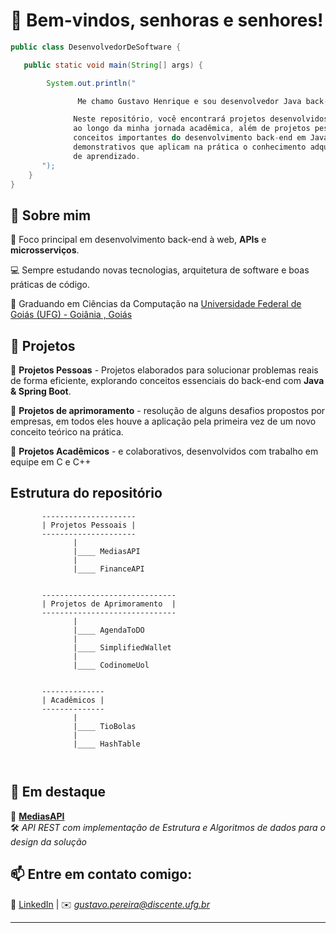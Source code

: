 

# **👋 Bem-vindos, senhoras e senhores!**  


```java
public class DesenvolvedorDeSoftware {

   public static void main(String[] args) {

        System.out.println("

               Me chamo Gustavo Henrique e sou desenvolvedor Java back-end;  

              Neste repositório, você encontrará projetos desenvolvidos tanto individualmente quanto em equipe
              ao longo da minha jornada acadêmica, além de projetos pessoais com foco didático,que exploram
              conceitos importantes do desenvolvimento back-end em Java. Também compartilho projetos
              demonstrativos que aplicam na prática o conhecimento adquirido durante o processo contínuo
              de aprendizado.
       ");
    }
}
```


## 🚀 **Sobre mim**  

🎯 Foco principal em desenvolvimento back-end à web, **APIs** e **microsserviços**.  

💻 Sempre estudando novas tecnologias, arquitetura de software e boas práticas de código.  

📖 Graduando em Ciências da Computação na [Universidade Federal de Goiás (UFG) - Goiânia , Goiás](https://inf.ufg.br/p/ciencia-computacao)

## 📂 **Projetos**  
🔹 **Projetos Pessoas** - Projetos elaborados para solucionar problemas reais de forma eficiente, explorando conceitos essenciais do back-end com **Java & Spring Boot**. 

🔹 **Projetos de aprimoramento** - resolução de alguns desafios propostos por empresas, em todos eles houve a aplicação pela primeira vez de um novo conceito teórico na prática.  

🔹 **Projetos Acadêmicos** - e colaborativos, desenvolvidos com trabalho em equipe em C e C++

## Estrutura do repositório

```
       --------------------- 
       | Projetos Pessoais |                                                                                         
       ---------------------
              |
              |____ MediasAPI
              |
              |____ FinanceAPI


       ------------------------------
       | Projetos de Aprimoramento  |
       ------------------------------
              |
              |____ AgendaToDO
              |
              |____ SimplifiedWallet
              |
              |____ CodinomeUol


       -------------- 
       | Acadêmicos |
       --------------
              |
              |____ TioBolas
              |
              |____ HashTable

       
```

## 🌟 **Em destaque**  
📌 [**MediasAPI**](https://github.com/seu-usuario/projeto1)  
🛠 *API REST com implementação de Estrutura e Algoritmos de dados para o design da solução*  
 

## 📫 **Entre em contato comigo:**  
🔗 [LinkedIn](www.linkedin.com/in/gustavohpereiradev) | ✉️ *gustavo.pereira@discente.ufg.br*  

---

